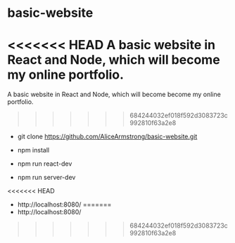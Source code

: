 # basic-website
<<<<<<< HEAD
A basic website in React and Node, which will become my online portfolio.
=======
A basic website in React and Node, which will become become my online portfolio.
>>>>>>> 684244032ef018f592d3083723c992810f63a2e8

- git clone https://github.com/AliceArmstrong/basic-website.git

- npm install

- npm run react-dev

- npm run server-dev

<<<<<<< HEAD
- http://localhost:8080/
=======
- http://localhost:8080/
>>>>>>> 684244032ef018f592d3083723c992810f63a2e8
